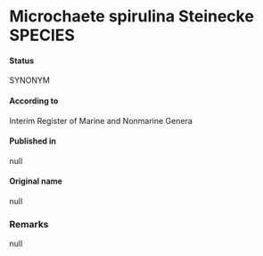 Microchaete spirulina Steinecke SPECIES
=======

#### Status
SYNONYM

#### According to
Interim Register of Marine and Nonmarine Genera

#### Published in
null

#### Original name
null

### Remarks
null